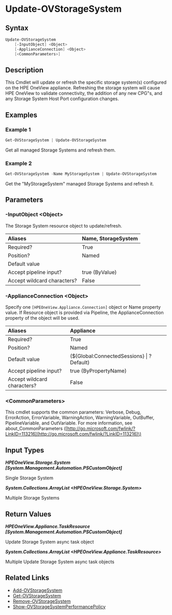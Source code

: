 ﻿---
description: Update/Refresh available Storage Systems
---

# Update-OVStorageSystem

## Syntax

```powershell
Update-OVStorageSystem
    [-InputObject] <Object>
    [-ApplianceConnection] <Object>
    [<CommonParameters>]
```

## Description

This Cmdlet will update or refresh the specific storage system(s) configured on the HPE OneView appliance.  Refreshing the storage system will cause HPE OneView to validate connectivity, the addition of any new CPG"s, and any Storage System Host Port configuration changes.

## Examples

###  Example 1 

```powershell
Get-OVStorageSystem | Update-OVStorageSystem
```

Get all managed Storage Systems and refresh them.

###  Example 2 

```powershell
Get-OVStorageSystem -Name MyStorageSystem | Update-OVStorageSystem
```

Get the "MyStorageSystem" managed Storage Systems and refresh it.

## Parameters

### -InputObject &lt;Object&gt;

The Storage System resource object to update/refresh.

| Aliases | Name, StorageSystem |
| :--- | :--- |
| Required? | True |
| Position? | Named |
| Default value |  |
| Accept pipeline input? | true (ByValue) |
| Accept wildcard characters? | False |

### -ApplianceConnection &lt;Object&gt;

Specify one `[HPEOneView.Appliance.Connection]` object or Name property value. If Resource object is provided via Pipeline, the ApplianceConnection property of the object will be used.

| Aliases | Appliance |
| :--- | :--- |
| Required? | True |
| Position? | Named |
| Default value | (${Global:ConnectedSessions} &vert; ? Default) |
| Accept pipeline input? | true (ByPropertyName) |
| Accept wildcard characters? | False |

### &lt;CommonParameters&gt;

This cmdlet supports the common parameters: Verbose, Debug, ErrorAction, ErrorVariable, WarningAction, WarningVariable, OutBuffer, PipelineVariable, and OutVariable. For more information, see about\_CommonParameters \([http://go.microsoft.com/fwlink/?LinkID=113216](http://go.microsoft.com/fwlink/?LinkID=113216)\)

## Input Types

_**HPEOneView.Storage.System [System.Management.Automation.PSCustomObject]**_

Single Storage System

_**System.Collections.ArrayList <HPEOneView.Storage.System>**_

Multiple Storage Systems

## Return Values

_**HPEOneView.Appliance.TaskResource [System.Management.Automation.PSCustomObject]**_

Update Storage System async task object

_**System.Collections.ArrayList <HPEOneView.Appliance.TaskResource>**_

Multiple Update Storage System async task objects

## Related Links

* [Add-OVStorageSystem](add-ovstoragesystem.md)
* [Get-OVStorageSystem](get-ovstoragesystem.md)
* [Remove-OVStorageSystem](remove-ovstoragesystem.md)
* [Show-OVStorageSystemPerformancePolicy](show-ovstoragesystemperformancepolicy.md)
